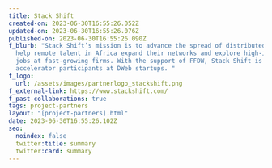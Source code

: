 ```yaml
---
title: Stack Shift
created-on: 2023-06-30T16:55:26.052Z
updated-on: 2023-06-30T16:55:26.076Z
published-on: 2023-06-30T16:55:26.090Z
f_blurb: "Stack Shift’s mission is to advance the spread of distributed work and
  help remote talent in Africa expand their networks and explore high-impact
  jobs at fast-growing firms. With the support of FFDW, Stack Shift is placing
  accelerator participants at DWeb startups. "
f_logo:
  url: /assets/images/partnerlogo_stackshift.png
f_external-link: https://www.stackshift.com/
f_past-collaborations: true
tags: project-partners
layout: "[project-partners].html"
date: 2023-06-30T16:55:26.102Z
seo:
  noindex: false
  twitter:title: summary
  twitter:card: summary
---
```

